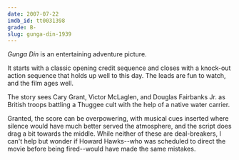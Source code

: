 ```yaml
---
date: 2007-07-22
imdb_id: tt0031398
grade: B-
slug: gunga-din-1939
---
```


_Gunga Din_ is an entertaining adventure picture.

It starts with a classic opening credit sequence and closes with a knock-out action sequence that holds up well to this day. The leads are fun to watch, and the film ages well.

The story sees Cary Grant, Victor McLaglen, and Douglas Fairbanks Jr. as British troops battling a Thuggee cult with the help of a native water carrier.

Granted, the score can be overpowering, with musical cues inserted where silence would have much better served the atmosphere, and the script does drag a bit towards the middle. While neither of these are deal-breakers, I can't help but wonder if Howard Hawks--who was scheduled to direct the movie before being fired--would have made the same mistakes.
